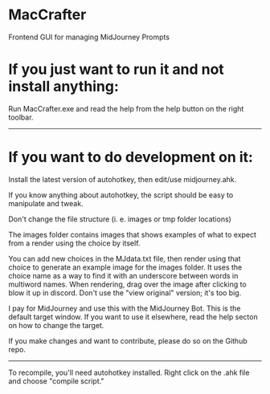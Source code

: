 # MacCrafter
Frontend GUI for managing MidJourney Prompts 



# If you just want to run it and not install anything:

Run MacCrafter.exe and read the help from the help button on the right toolbar.

------------------------------------------------------

# If you want to do development on it:

Install the latest version of autohotkey, then edit/use midjourney.ahk.

If you know anything about autohotkey, the script should be easy to manipulate and tweak.

Don't change the file structure (i. e. images or tmp folder locations)

The images folder contains images that shows examples of what to expect from a render using the choice by itself.

You can add new choices in the MJdata.txt file, then render using that choice to generate an example image for the images folder. It uses the choice name as a way to find it with an underscore between words in multiword names. When rendering, drag over the image after clicking to blow it up in discord. Don't use the "view original" version; it's too big. 

I pay for MidJourney and use this with the MidJourney Bot. This is the default target window. If you want to use it elsewhere, read the help secton on how to change the target.

If you make changes and want to contribute, please do so on the Github repo. 

------------------------------------------------------

To recompile, you'll need autohotkey installed. Right click on the .ahk file and choose "compile script."
